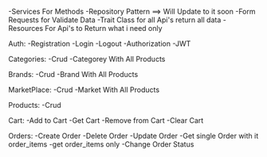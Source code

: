 -Services For Methods
-Repository Pattern ==> Will Update to it soon
-Form Requests for Validate Data 
-Trait Class for all Api's return all data
-Resources For Api's to Return what i need only

Auth:
    -Registration
    -Login
    -Logout
    -Authorization 
    -JWT

Categories:
    -Crud
    -Categorey With All Products

Brands:
    -Crud
    -Brand With All Products

MarketPlace:
    -Crud
    -Market With All Products

Products:
    -Crud

Cart:
    -Add to Cart
    -Get Cart
    -Remove from Cart
    -Clear Cart

Orders:
    -Create Order
    -Delete Order
    -Update Order
    -Get single Order with it order_items
    -get order_items only 
    -Change Order Status
